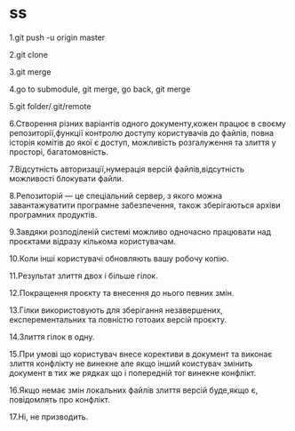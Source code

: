 # ss

1.git push -u origin master

2.git clone

3.git merge

4.go to submodule, git merge, go back, git merge

5.git folder/.git/remote

6.Створення різних варіантів одного документу,кожен працює в своєму репозиторії,функції контролю доступу користувачів до файлів, повна історія комітів до якої є доступ, можливість розгалуження та злиття у просторі, багатомовність.

7.Відсутність авторизації,нумерація версій файлів,відсутність можливості блокувати файли.

8.Репозиторій — це спеціальний сервер, з якого можна завантажуватити програмне забезпечення, також зберігаються архіви програмних продуктів.

9.Завдяки розподіленій системі можливо одночасно працювати над проєктами відразу кількома користувачам.

10.Коли інші користувачі обновляють вашу робочу копію.

11.Pезультат злиття двох і більше гілок.

12.Покращення проєкту та внесення до нього певних змін.

13.Гілки використовують для зберігання незавершених, експерементальних та повністю готоаих версій проєкту.

14.Злиття гілок в одну.

15.При умові що користувач внесе корективи в документ та виконає злиття конфлікту не винекне але якщо інший коистувач змінить документ в тих же рядках що і попередній тог винекне конфлікт.

16.Якщо немає змін локальних файлів злиття версій буде,якщо є, повідомлять про конфлікт.

17.Ні, не призводить.
